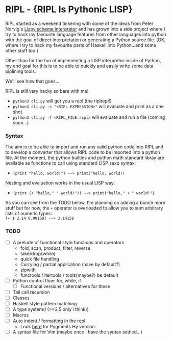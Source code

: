 # RIPL - {RIPL Is Pythonic LISP}

RIPL started as a weekend tinkering with some of the ideas from Peter Norvig's
[Lispy scheme interpretor](http://norvig.com/lispy.html) and has grown into a
side project where I try to hack my favourite language features from other
languages into python with the goal of direct interpretation or generating a
Python source file. (OK, where I try to hack my favourite parts of Haskell
into Python...and some other stuff too.)

Other than for the fun of implementing a LISP interpretor inside of Python,
my end goal for this is to be able to quickly and easily write some data
piplining tools.

We'll see how that goes...

RIPL is still very hacky so bare with me!

- `python3 cli.py` will get you a repl (the riplrepl!)
- `python3 cli.py -s "<RIPL EXPRESSION>"` will evaluate and print as a one shot.
- `python3 cli.py -f <RIPL_FILE.ripl>` will evaluate and run a file (coming soon...)


### Syntax
The aim is to be able to import and run any valid python code into RIPL and to develop a converter that allows
RIPL code to be imported into a python file.
At the moment, the python builtins and python math standard libray are available as functions to call using standard LISP
sexp syntax:<br>
- `(print "hello, world!") --> print("hello, world!)`<br>

Nesting and evaluation works in the usual LISP way:<br>
- `(print (+ "hello," " world!")) --> print("hello," + " world!")`<br>

As you can see from the TODO below, I'm planning on adding a bunch more stuff but for now, the `+` operator is overloaded
to allow you to sum arbitrary lists of numeric types:<br>
  `(+ 1 2.14 0.00159) --> 3.14159`


### TODO
- [ ] A prelude of functional style functions and operators
  - fold, scan, product, filter, reverse
  - take/drop{while}
  - quick file handling
  - Currying / partial application (have by default?)
  - zipwith
  - functools / itertools / toolz(maybe?) be default
- [ ] Python control flow: for, while, if
  - [ ] Functional versions / alternatives for these
- [ ] Tail call recursion
- [ ] Classes
- [ ] Haskell style pattern matching
- [ ] A type system(! (>=3.5 only i think))
- [ ] Macros
- [ ] Auto indent / formatting in the repl
  - Look [here](https://goo.gl/da5rR8) for Pygments Hy version.
- [ ] A syntax file for Vim (maybe once I have the syntax settled...)
